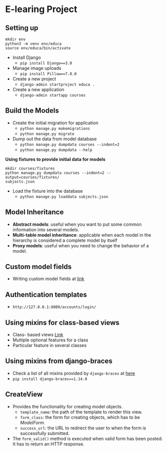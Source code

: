# E-learing Project

## Setting up
```
mkdir env
python3 -m venv env/educa
source env/educa/bin/activate
```

- Install Django
    - `pip install Django==3.0`
- Manage image uploads
    - `pip install Pillow==7.0.0`
- Create a new project
    - `django-admin startproject educa .`
- Create a new application
    - `django-admin startapp courses`

## Build the Models
- Create the initial migration for application
    - `python manage.py makemigrations`
    - `python manage.py migrate`
- Dump out the data from model database
    - `python manage.py dumpdata courses --indent=2`
    - `python manage.py dumpdata --help`

**Using fixtures to provide initial data for models**
```
mkdir courses/fixtures
python manage.py dumpdata courses --indent=2 --output=courses/fixtures/
subjects.json
```
- Load the fixture into the database
    - `python manage.py loaddata subjects.json`

## Model Inheritance
- __Abstract models__: useful when you want to put some common information into several models.
- __Multi-table model inheritance__: applicable when each model in the hierarchy is considered a complete model by itself
- __Proxy models__: useful when you need to change the behavior of a model.

## Custom model fields
- Writing custom model fields at [link](https://docs.djangoproject.com/en/3.1/howto/custom-model-fields/)

## Authentication templates
- `http://127.0.0.1:8000/accounts/login/`

## Using mixins for class-based views
- Class- based views [Link](https://docs.djangoproject.com/en/3.1/topics/class-based-views/mixins/)
- Multiple optional features for a class
- Particular feature in several classes

## Using mixins from django-braces
- Check a list of all mixins provided by `django-braces` at [here](https://django-braces.readthedocs.io/en/latest/)
- `pip install django-braces==1.14.0`

## CreateView
- Provides the functionality for creating model objects.
    - `template_name`: the path of the template to render this view.
    - `form_class`: the form for creating objects, which has to be _ModelForm_.
    - `success_url`: the URL to redirect the user to when the form is successfully submitted.
- The `form_valid()` method is executed when valid form has been posted. It has to return an HTTP response.

